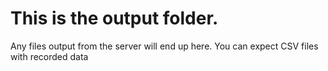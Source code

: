# This is the output folder.
Any files output from the server will end up here. You can expect CSV files with recorded data